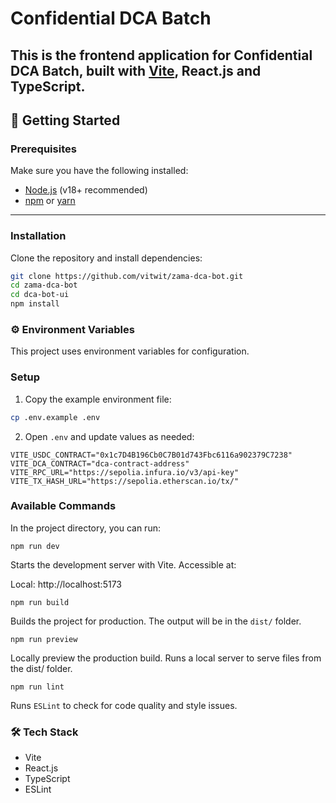 # Confidential DCA Batch

This is the frontend application for **Confidential DCA Batch**, built with [Vite](https://vitejs.dev/), React.js and TypeScript.  
---

## 🚀 Getting Started

### Prerequisites
Make sure you have the following installed:
- [Node.js](https://nodejs.org/) (v18+ recommended)
- [npm](https://www.npmjs.com/) or [yarn](https://yarnpkg.com/)

---

### Installation

Clone the repository and install dependencies:

```bash
git clone https://github.com/vitwit/zama-dca-bot.git
cd zama-dca-bot
cd dca-bot-ui
npm install
```

### ⚙️ Environment Variables

This project uses environment variables for configuration.

### Setup

1. Copy the example environment file:
  ```bash
  cp .env.example .env
  ```
2. Open `.env` and update values as needed:

```
VITE_USDC_CONTRACT="0x1c7D4B196Cb0C7B01d743Fbc6116a902379C7238"
VITE_DCA_CONTRACT="dca-contract-address"
VITE_RPC_URL="https://sepolia.infura.io/v3/api-key"
VITE_TX_HASH_URL="https://sepolia.etherscan.io/tx/"
```



### Available Commands

In the project directory, you can run:

```
npm run dev
```

Starts the development server with Vite.
Accessible at:

Local: http://localhost:5173

```
npm run build
```
Builds the project for production. The output will be in the `dist/` folder.


```
npm run preview
```

Locally preview the production build.
Runs a local server to serve files from the dist/ folder.

```
npm run lint
```

Runs `ESLint` to check for code quality and style issues.

### 🛠️ Tech Stack
- Vite
- React.js
- TypeScript
- ESLint
 